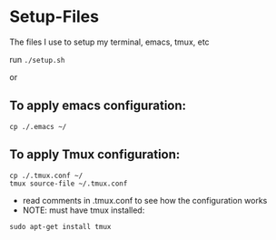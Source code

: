 # Setup-Files
The files I use to setup my terminal, emacs, tmux, etc

run `./setup.sh`

or

## To apply emacs configuration:
```
cp ./.emacs ~/
```

## To apply Tmux configuration:
```
cp ./.tmux.conf ~/
tmux source-file ~/.tmux.conf
```
- read comments in .tmux.conf to see how the configuration works
- NOTE: must have tmux installed:
```
sudo apt-get install tmux
```